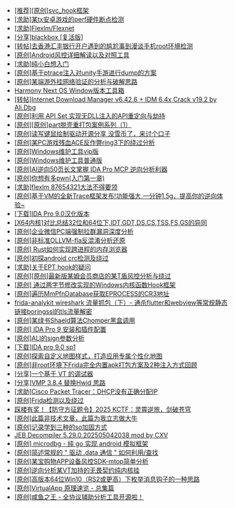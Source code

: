 + [[推荐][原创]svc_hook框架](https://bbs.kanxue.com/thread-284713.htm)
+ [[求助]某tx安卓游戏的perf硬件断点检测](https://bbs.kanxue.com/thread-286867.htm)
+ [[求助]Flexlm/Flexnet](https://bbs.kanxue.com/thread-286891.htm)
+ [[分享]blackbox [复活版]](https://bbs.kanxue.com/thread-286308.htm)
+ [[转帖]去香港汇丰银行开户遇到的尴尬事到漫谈手机root环境检测](https://bbs.kanxue.com/thread-285754.htm)
+ [[原创]Android风控详细解读以及对照工具](https://bbs.kanxue.com/thread-286120.htm)
+ [[求助]纯小白想入门](https://bbs.kanxue.com/thread-286880.htm)
+ [[原创]基于ptrace注入对unity手游进行dump的方案](https://bbs.kanxue.com/thread-286222.htm)
+ [[原创]某端游外挂网络验证的分析与破解思路](https://bbs.kanxue.com/thread-286748.htm)
+ [Harmony Next OS Window版本工具箱](https://bbs.kanxue.com/thread-284829.htm)
+ [[转帖]Internet Download Manager v6.42.6 + IDM 6.4x Crack v19.2 by Ali.Dbg](https://bbs.kanxue.com/thread-281044.htm)
+ [[原创]利用 API Set 实现无DLL注入的API重定向与劫持](https://bbs.kanxue.com/thread-286823.htm)
+ [[原创][原创]part脱壳重打包案例系列（1）](https://bbs.kanxue.com/thread-283508.htm)
+ [[原创]读写键鼠绘制驱动开源分享 没雪币了，来讨个口子](https://bbs.kanxue.com/thread-286756.htm)
+ [[原创]某PC游戏残血ACE反作弊ring3下的绕过分析](https://bbs.kanxue.com/thread-284667.htm)
+ [[原创]Windows维护工具vip版](https://bbs.kanxue.com/thread-286896.htm)
+ [[原创]Windows维护工具普通版](https://bbs.kanxue.com/thread-286872.htm)
+ [[原创]AI逆向50页长文掌握 IDA Pro MCP 逆向分析利器](https://bbs.kanxue.com/thread-286813.htm)
+ [[原创]你想有多pwn(入门第一章)](https://bbs.kanxue.com/thread-284127.htm)
+ [[求助]flexlm 87654321大法不得要领](https://bbs.kanxue.com/thread-286898.htm)
+ [[原创]基于VM的全新Trace框架发布!功能强大,一分钟1.5g，提高你的逆向体验~](https://bbs.kanxue.com/thread-285471.htm)
+ [[下载]IDA Pro 9.0汉化版本](https://bbs.kanxue.com/thread-286332.htm)
+ [[X64内核]对比总结32位和64位下,IDT,GDT,DS,CS,TSS,FS,GS的异同](https://bbs.kanxue.com/thread-260848.htm)
+ [[原创]企业微信PC端强制拉群漏洞深度分析](https://bbs.kanxue.com/thread-286616.htm)
+ [[原创]非标准OLLVM-fla反混淆分析还原](https://bbs.kanxue.com/thread-286549.htm)
+ [[原创] Rust如何实现跨进程的内存浏览器](https://bbs.kanxue.com/thread-286865.htm)
+ [[原创]初探android crc检测及绕过](https://bbs.kanxue.com/thread-285790.htm)
+ [[求助]关于EPT hook的疑问](https://bbs.kanxue.com/thread-286848.htm)
+ [[原创][原创]最新版某姆会员商店的某T盾风控分析与绕过](https://bbs.kanxue.com/thread-286243.htm)
+ [[原创] 通过两字节修改实现的Windows内核函数Hook框架](https://bbs.kanxue.com/thread-286868.htm)
+ [[原创]遍历MmPfnDatabase获取EPROCESS的CR3地址](https://bbs.kanxue.com/thread-286598.htm)
+ [frida-analykit   wireshark 流量抓包（下）- 通杀flutter和webview等常规静态链接boringssl的tls流量解密](https://bbs.kanxue.com/thread-286620.htm)
+ [[原创]某绿书Shaeld算法Chomper黑盒调用](https://bbs.kanxue.com/thread-285705.htm)
+ [[原创] IDA Pro 9 安装和插件配置](https://bbs.kanxue.com/thread-285604.htm)
+ [[原创]ALI的sign参数分析](https://bbs.kanxue.com/thread-284292.htm)
+ [[下载]IDA pro 9.0 sp1](https://bbs.kanxue.com/thread-285234.htm)
+ [[原创]探索自定义地图样式，打造应用专属个性化地图](https://bbs.kanxue.com/thread-286905.htm)
+ [[原创]非root环境下Frida完全内置apk打包方案及2种注入方式回顾](https://bbs.kanxue.com/thread-284482.htm)
+ [[分享]一个基于 VT 的调试器](https://bbs.kanxue.com/thread-286110.htm)
+ [[分享]VMP 3.8.4 替换Hwid 思路](https://bbs.kanxue.com/thread-286879.htm)
+ [[求助]Cisco Packet Tracer：DHCP没有正确分配IP](https://bbs.kanxue.com/thread-286860.htm)
+ [[原创]Frida检测以及绕过](https://bbs.kanxue.com/thread-286241.htm)
+ [踩楼有奖！【防守方征题令】2025 KCTF：灵霄逆旅，剑破苍穹](https://bbs.kanxue.com/thread-286311.htm)
+ [[原创]此篇非技术文章，此篇为我立志做大牛](https://bbs.kanxue.com/thread-284823.htm)
+ [[原创]记录学到三种的so加固方式](https://bbs.kanxue.com/thread-286878.htm)
+ [JEB Decompiler 5.29.0.202505042038 mod by CXV](https://bbs.kanxue.com/thread-286749.htm)
+ [[原创] microdbg - 纯 go 实现 android 模拟框架](https://bbs.kanxue.com/thread-285377.htm)
+ [[原创]简述常规的 " 驱动 .data 通信 " 如何利用/查找](https://bbs.kanxue.com/thread-285348.htm)
+ [[原创]某宝购物APP设备风控SDK-mtop简单分析](https://bbs.kanxue.com/thread-284241.htm)
+ [[原创]逆向分析某VT加持的无畏契约纯内核挂](https://bbs.kanxue.com/thread-281181.htm)
+ [[原创]高版本64位Win10（RS2或更高）下枚举消息钩子的一种思路](https://bbs.kanxue.com/thread-261767.htm)
+ [[原创]VirtualApp 原理速览 - 总集篇](https://bbs.kanxue.com/thread-286728.htm)
+ [[原创]咸鱼之王 - 全协议辅助分析工具开源啦！](https://bbs.kanxue.com/thread-286907.htm)
